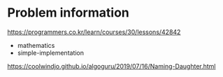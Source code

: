 # Problem information

<https://programmers.co.kr/learn/courses/30/lessons/42842>

- mathematics
- simple-implementation

<https://coolwindjo.github.io/algoguru/2019/07/16/Naming-Daughter.html>
